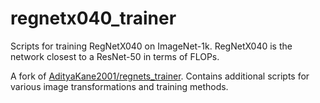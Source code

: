 # regnetx040_trainer
Scripts for training RegNetX040 on ImageNet-1k. RegNetX040 is the network closest to a ResNet-50 in terms of FLOPs.

A fork of [AdityaKane2001/regnets_trainer](https://github.com/AdityaKane2001/regnets_trainer). Contains additional scripts for various image transformations and training methods.
